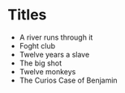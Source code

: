 # Titles
* A river runs through it 
* Foght club
* Twelve years a slave
* The big shot 
* Twelve monkeys
* The Curios Case of Benjamin
